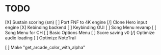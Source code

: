 # TODO

[X] Sustain scoring (sm)
[ ] Port FNF to 4K engine
[/] Clone Hero input engine
[X] Kebinding backend
[ ] Keybinding GUI
[ ] Song Menu revamp
[ ] Song Menu for CH
[ ] Basic Options Menu
[ ] Score saving v0
[/] Optimize audio loading
[ ] Optimize NoteTrail

[ ] Make "get_arcade_color_with_alpha"
